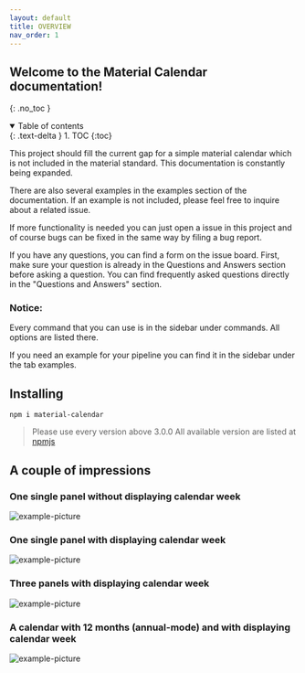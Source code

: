 ```yaml
---
layout: default
title: OVERVIEW
nav_order: 1
---
```


## Welcome to the Material Calendar documentation!
{: .no_toc }

<details open markdown="block">
  <summary>
    Table of contents
  </summary>
  {: .text-delta }
1. TOC
{:toc}
</details>

This project should fill the current gap for a simple material calendar which is not included in the material standard. This documentation is constantly being expanded.

There are also several examples in the examples section of the documentation. If an example is not included, please feel free to inquire about a related issue.

If more functionality is needed you can just open a issue in this project and of course bugs can be fixed in the same way by filing a bug report.

If you have any questions, you can find a form on the issue board. First, make sure your question is already in the Questions and Answers section before asking a question. You can find frequently asked questions directly in the "Questions and Answers" section.

### Notice:

Every command that you can use is in the sidebar under commands. All options are listed there.

If you need an example for your pipeline you can find it in the sidebar under the tab examples.


## Installing
`npm i material-calendar`

> Please use every version above 3.0.0
> All available version are listed at [npmjs](https://www.npmjs.com/package/material-calendar)


## A couple of impressions

### One single panel without displaying calendar week
![example-picture](https://github.com/eksrvb/material-calendar/raw/bugfix/unification-github-gitlab/docs/pictures/monthly-onem-cdata.png)

### One single panel with displaying calendar week
![example-picture](https://github.com/eksrvb/material-calendar/raw/bugfix/unification-github-gitlab/docs/pictures/monthly-onem-cdata-kw.png)

### Three panels with displaying calendar week
![example-picture](https://github.com/eksrvb/material-calendar/raw/bugfix/unification-github-gitlab/docs/pictures/monthly-threem-cdata-kw.png)

### A calendar with 12 months (annual-mode) and with displaying calendar week
![example-picture](https://github.com/eksrvb/material-calendar/raw/bugfix/unification-github-gitlab/docs/pictures/annual-cdata-kw.png)
